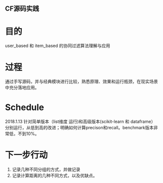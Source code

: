 ## CF源码实践

# 目的
user_based 和 item_based 的协同过滤算法理解与应用

# 过程
通过手写源码，并与经典模块进行比较，熟悉原理、效果和运行瓶颈，在现实场景中充分落地应用。

# Schedule
2018.1.13 针对简单版本（list维度 运行)和高级版本(scikit-learn 和 dataframe）分别运行，从低到高的改进；明确如何计算precison和recall。benchmark版本非常低，不到10%。

# 下一步行动 
1. 记录几种不同分组的方式，并做记录
2. 记录计算距离的几种不同方式，以及优缺点。
